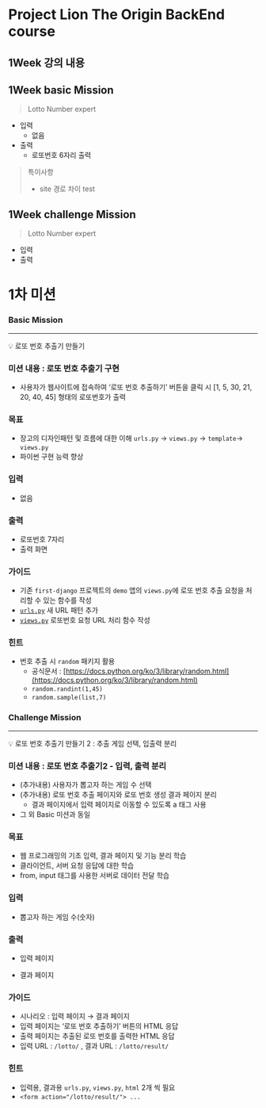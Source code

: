 Project Lion The Origin BackEnd course
=============
   
1Week 강의 내용
-------------
   
   
1Week basic Mission
-------------
> Lotto Number expert
* 입력
  - 없음
* 출력
  - 로또번호 6자리 출력

> 특이사항
> * site 경로 차이
>     test

1Week challenge Mission
-------------
> Lotto Number expert
* 입력
* 출력

# 1차 미션

### Basic Mission

---

<aside>
💡 로또 번호 추출기 만들기

</aside>

### 미션 내용 : 로또 번호 추출기 구현

- 사용자가 웹사이트에 접속하여 ‘로또 번호 추출하기’ 버튼을 클릭 시 [1, 5, 30, 21, 20, 40, 45] 형태의 로또번호가 출력

### 목표

- 장고의 디자인패턴 및 흐름에 대한 이해 `urls.py` → `views.py` → `template`→ `views.py`
- 파이썬 구현 능력 향상

### 입력

- 없음

### 출력

- 로또번호 7자리
- 출력 화면


### 가이드

- 기존 `first-django` 프로젝트의 `demo` 앱의 `views.py`에 로또 번호 추출 요청을 처리할 수 있는 함수를 작성
- [`urls.py`](http://urls.py) 새 URL 패턴 추가
- [`views.py`](http://views.py) 로또번호 요청 URL 처리 함수 작성

### 힌트

- 번호 추출 시 `random` 패키지 활용
    - 공식문서 : [https://docs.python.org/ko/3/library/random.html](https://docs.python.org/ko/3/library/random.html)
    - `random.randint(1,45)`
    - `random.sample(list,7)`

### Challenge Mission

---

<aside>
💡 로또 번호 추출기 만들기 2 : 추출 게임 선택, 입출력 분리

</aside>

### 미션 내용 : 로또 번호 추출기2 - 입력, 출력 분리

- (추가내용) 사용자가 뽑고자 하는 게임 수 선택
- (추가내용) 로또 번호 추출 페이지와 로또 번호 생성 결과 페이지 분리
    - 결과 페이지에서 입력 페이지로 이동할 수 있도록 a 태그 사용
- 그 외 Basic 미션과 동일

### 목표

- 웹 프로그래밍의 기초 입력, 결과 페이지 및 기능 분리 학습
- 클라이언트, 서버 요청 응답에 대한 학습
- from, input 태그를 사용한 서버로 데이터 전달 학습

### 입력

- 뽑고자 하는 게임 수(숫자)

### 출력

- 입력 페이지
    
    
    
- 결과 페이지
    
    

### 가이드

- 시나리오 : 입력 페이지 → 결과 페이지
- 입력 페이지는 ‘로또 번호 추출하기’ 버튼의 HTML 응답
- 출력 페이지는 추출된 로또 번호를 출력한 HTML 응답
- 입력 URL : `/lotto/` , 결과 URL : `/lotto/result/`

### 힌트

- 입력용, 결과용 `urls.py`, `views.py`, `html`  2개 씩 필요
- `<form action="/lotto/result/"> ...`
